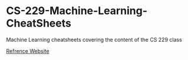 # CS-229-Machine-Learning-CheatSheets
Machine Learning cheatsheets covering the content of the CS 229 class

[Refrence Website](https://stanford.edu/~shervine/teaching/cs-229/)
